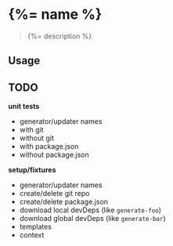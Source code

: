 # {%= name %}

> {%= description %}

## Usage

## TODO

**unit tests**

- generator/updater names
- with git
- without git
- with package.json
- without package.json

**setup/fixtures**

- generator/updater names
- create/delete git repo
- create/delete package.json
- download local devDeps (like `generate-foo`)
- download global devDeps (like `generate-bar`)
- templates
- context